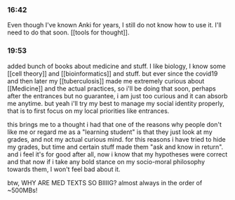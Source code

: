 ### 16:42
Even though I've known Anki for years, I still do not know how to use it. I'll need to do that soon. [[tools for thought]].

### 19:53
added bunch of books about medicine and stuff. I like biology, I know some [[cell theory]] and [[bioinformatics]] and stuff. but ever since the covid19 and then later my [[tuberculosis]] made me extremely curious about [[Medicine]] and the actual practices, so i'll be doing that soon, perhaps after the entrances but no guarantee, i am just too curious and it can absorb me anytime. but yeah i'll try my best to manage my social identity properly, that is to first focus on my local priorities like entrances.

this brings me to a thought i had that one of the reasons why people don't like me or regard me as a "learning student" is that they just look at my grades, and not my actual curious mind. for this reasons i have tried to hide my grades, but time and certain stuff made them "ask and know in return". and i feel it's for good after all, now i know that my hypotheses were correct and that now if i take any bold stance on my socio-moral philosophy towards them, I won't feel bad about it.

btw, WHY ARE MED TEXTS SO BIIIIG? almost always in the order of ~500MBs!